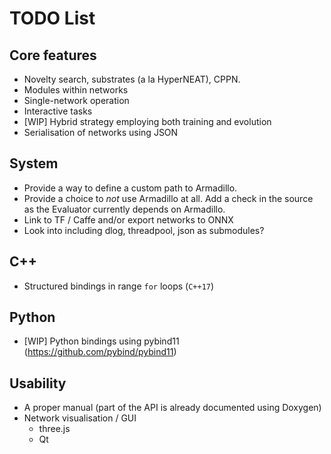 # TODO List

## Core features

- Novelty search, substrates (a la HyperNEAT), CPPN.
- Modules within networks
- Single-network operation
- Interactive tasks
- [WIP] Hybrid strategy employing both training and evolution
- Serialisation of networks using JSON

## System

- Provide a way to define a custom path to Armadillo.
- Provide a choice to *not* use Armadillo at all. Add a check in the source as the Evaluator currently depends on Armadillo.
- Link to TF / Caffe and/or export networks to ONNX
- Look into including dlog, threadpool, json as submodules?

## C++
- Structured bindings in range `for` loops (`C++17`)

## Python
- [WIP] Python bindings using pybind11 (https://github.com/pybind/pybind11)
	
## Usability
- A proper manual (part of the API is already documented using Doxygen)
- Network visualisation / GUI
	- three.js
	- Qt
